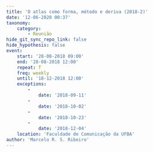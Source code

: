 ```yaml
---
title: 'O atlas como forma, método e deriva (2018-2)'
date: '12-06-2020 00:37'
taxonomy:
    category:
        - Reunião
hide_git_sync_repo_link: false
hide_hypothesis: false
event:
    start: '28-08-2018 09:00'
    end: '28-08-2018 12:00'
    repeat: T
    freq: weekly
    until: '18-12-2018 12:00'
    exceptions:
        -
            date: '2018-09-11'
        -
            date: '2018-10-02'
        -
            date: '2018-10-23'
        -
            date: '2018-12-04'
    location: 'Faculdade de Comunicação da UFBA'
author: 'Marcelo R. S. Ribeiro'
---
```


